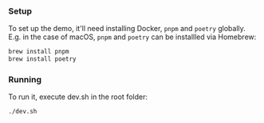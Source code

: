 ### Setup

To set up the demo, it'll need installing Docker, `pnpm` and `poetry` globally.
E.g. in the case of macOS, `pnpm` and `poetry` can be installled via Homebrew:

```bash
brew install pnpm
brew install poetry
```

### Running

To run it, execute dev.sh in the root folder:

```bash
./dev.sh
```
